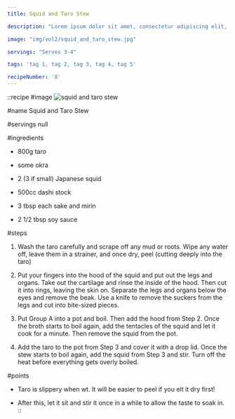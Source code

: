 ```yaml
---
title: Squid and Taro Stew

description: "Lorem ipsum dolor sit amet, consectetur adipiscing elit, sed do eiusmod tempor incididunt ut labore et dolore magna aliqua. Tincidunt eget nullam non nisi est sit amet facilisis."

image: "img/vol2/squid_and_taro_stew.jpg"

servings: "Serves 3-4"

tags: 'tag 1, tag 2, tag 3, tag 4, tag 5'

recipeNumber: '8'
---
```


::recipe
#image
![squid and taro stew](/img/vol2/squid_and_taro_stew.jpg)

#name
Squid and Taro Stew

#servings
null

#ingredients
- 800g taro
- some okra
- 2 (3 if small) Japanese squid

- 500cc dashi stock
- 3 tbsp each sake and mirin
- 2 1/2 tbsp soy sauce

#steps
1. Wash the taro carefully and scrape off any mud or roots. Wipe any water off, leave them in a strainer, and once dry, peel (cutting deeply into the taro)

2. Put your fingers into the hood of the squid and put out the legs and organs. Take out the cartilage and rinse the inside of the hood. Then cut it into rings, leaving the skin on. Separate the legs and organs below the eyes and remove the beak. Use a knife to remove the suckers from the legs and cut into bite-sized pieces.

3. Put Group A into a pot and boil. Then add the hood from Step 2. Once the broth starts to boil again, add the tentacles of the squid and let it cook for a minute. Then remove the squid from the pot.

4. Add the taro to the pot from Step 3 and cover it with a drop lid. Once the stew starts to boil again, add the squid from Step 3 and stir. Turn off the heat before everything gets overly boiled.

#points
- Taro is slippery when wt. It will be easier to peel if you elt it dry first!

- After this, let it sit and stir it once in a while to allow the taste to soak in.
::